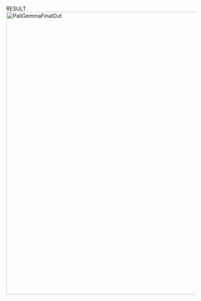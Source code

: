 RESULT
<img width="1746" height="753" alt="PaliGemmaFinalOut" src="https://github.com/user-attachments/assets/47bfa92f-f445-4c9f-8881-49a580ee390a" />
